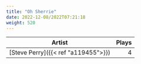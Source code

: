 ```yaml
---
title: "Oh Sherrie"
date: 2022-12-08/2022T07:21:18
weight: 520
---
```




 Artist | Plays 
----- | -----:
[Steve Perry]({{< ref "a119455">}}) | 4
